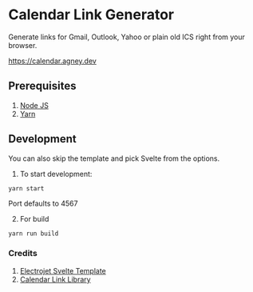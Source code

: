# Calendar Link Generator

Generate links for Gmail, Outlook, Yahoo or plain old ICS right from your browser.

https://calendar.agney.dev

## Prerequisites

1. [Node JS](https://nodejs.org/)
2. [Yarn](https://yarnpkg.com)

## Development

You can also skip the template and pick Svelte from the options.

1. To start development:

```
yarn start
```

Port defaults to 4567

2. For build

```
yarn run build
```

### Credits

1. [Electrojet Svelte Template](https://github.com/agneym/create-electrojet)
2. [Calendar Link Library](https://www.npmjs.com/package/calendar-link)
